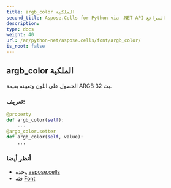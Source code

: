 ```yaml
---
title: argb_color الملكية
second_title: Aspose.Cells for Python via .NET API المراجع
description:
type: docs
weight: 40
url: /ar/python-net/aspose.cells/font/argb_color/
is_root: false
---
```

##  argb_color الملكية

الحصول على اللون وتعيينه بقيمة ARGB 32 بت.
###  تعريف:
```python
@property
def argb_color(self):
    ...
@argb_color.setter
def argb_color(self, value):
    ...
```

###  أنظر أيضا
* وحدة [aspose.cells](../../)
* فئة [Font](/cells/ar/python-net/aspose.cells/font)
